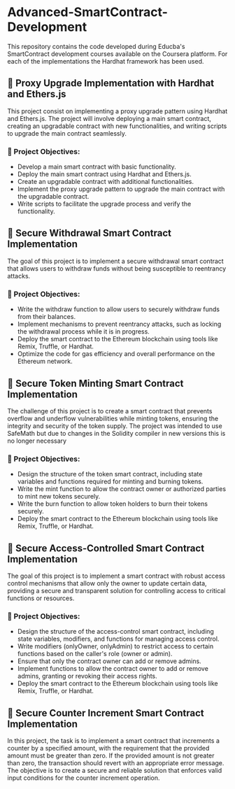 # Advanced-SmartContract-Development

This repository contains the code developed during Educba's SmartContract development courses available on the Coursera platform. For each of the implementations the Hardhat framework has been used.

## 📄 Proxy Upgrade Implementation with Hardhat and Ethers.js

This project consist on implementing a proxy upgrade pattern using Hardhat and Ethers.js. The project will involve deploying a main smart contract, creating an upgradable contract with new functionalities, and writing scripts to upgrade the main contract seamlessly.


### 📌 Project Objectives:

- Develop a main smart contract with basic functionality.
- Deploy the main smart contract using Hardhat and Ethers.js.
- Create an upgradable contract with additional functionalities.
- Implement the proxy upgrade pattern to upgrade the main contract with the upgradable contract.
- Write scripts to facilitate the upgrade process and verify the functionality.


## 📄 Secure Withdrawal Smart Contract Implementation

The goal of this project is to implement a secure withdrawal smart contract that allows users to withdraw funds without being susceptible to reentrancy attacks.

### 📌 Project Objectives:

- Write the withdraw function to allow users to securely withdraw funds from their balances.
- Implement mechanisms to prevent reentrancy attacks, such as locking the withdrawal process while it is in progress.
- Deploy the smart contract to the Ethereum blockchain using tools like Remix, Truffle, or Hardhat.
- Optimize the code for gas efficiency and overall performance on the Ethereum network.

## 📄 Secure Token Minting Smart Contract Implementation

The challenge of this project is to create a smart contract that prevents overflow and underflow vulnerabilities while minting tokens, ensuring the integrity and security of the token supply.
The project was intended to use SafeMath but due to changes in the Solidity compiler in new versions this is no longer necessary

### 📌 Project Objectives:

- Design the structure of the token smart contract, including state variables and functions required for minting and burning tokens.
- Write the mint function to allow the contract owner or authorized parties to mint new tokens securely.
- Write the burn function to allow token holders to burn their tokens securely.
- Deploy the smart contract to the Ethereum blockchain using tools like Remix, Truffle, or Hardhat.

## 📄 Secure Access-Controlled Smart Contract Implementation

The goal of this project is to implement a smart contract with robust access control mechanisms that allow only the owner to update certain data, providing a secure and transparent solution for controlling access to critical functions or resources.

### 📌 Project Objectives:

- Design the structure of the access-control smart contract, including state variables, modifiers, and functions for managing access control.
- Write modifiers (onlyOwner, onlyAdmin) to restrict access to certain functions based on the caller's role (owner or admin).
- Ensure that only the contract owner can add or remove admins.
- Implement functions to allow the contract owner to add or remove admins, granting or revoking their access rights.
- Deploy the smart contract to the Ethereum blockchain using tools like Remix, Truffle, or Hardhat.

## 📄 Secure Counter Increment Smart Contract Implementation

In this project, the task is to implement a smart contract that increments a counter by a specified amount, with the requirement that the provided amount must be greater than zero. If the provided amount is not greater than zero, the transaction should revert with an appropriate error message. The objective is to create a secure and reliable solution that enforces valid input conditions for the counter increment operation.


